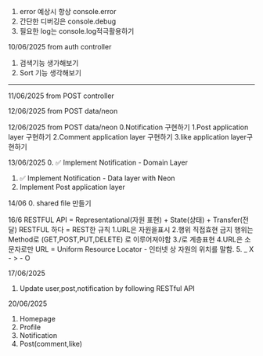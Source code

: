 1. error 예상시 항상 console.error
2. 간단한 디버깅은 console.debug
3. 필요한 log는 console.log적극활용하기

10/06/2025 from auth controller

1. 검색기능 생가해보기
2. Sort 기능 생각해보기

---

11/06/2025 from POST controller

12/06/2025 from POST data/neon

12/06/2025 from POST data/neon
0.Notification 구현하기
1.Post application layer 구현하기
2.Comment application layer 구현하기
3.like application layer구현하기

13/06/2025 0. ✅ Implement Notification - Domain Layer

1. ✅ Implement Notification - Data layer with Neon
2. Implement Post application layer

14/06 0. shared file 만들기

16/6
RESTFUL API = Representational(자원 표현) + State(상태) + Transfer(전달)
RESTFUL 하다 = REST한 규칙
1.URL은 자원을표시 2.행위 직접효현 금지 행위는 Method로 (GET,POST,PUT,DELETE) 로 이루어져야함
3./로 계층표현
4.URL은 소문자로만 URL = Uniform Resource Locator - 인터넷 상 자원의 위치를 말함. 5. \_ X - > - O

17/06/2025

1. Update user,post,notification by following RESTful API

20/06/2025

1. Homepage
2. Profile
3. Notification
4. Post(comment,like)

